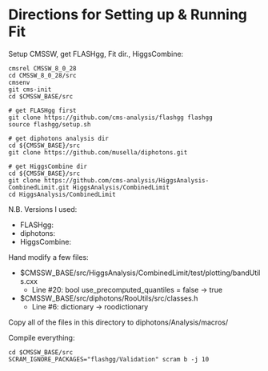 Directions for Setting up & Running Fit
=======

Setup CMSSW, get FLASHgg, Fit dir., HiggsCombine:

 ```
 cmsrel CMSSW_8_0_28
 cd CMSSW_8_0_28/src
 cmsenv
 git cms-init
 cd $CMSSW_BASE/src 
 
 # get FLASHgg first
 git clone https://github.com/cms-analysis/flashgg flashgg
 source flashgg/setup.sh
 
 # get diphotons analysis dir
 cd ${CMSSW_BASE}/src
 git clone https://github.com/musella/diphotons.git
 
 # get HiggsCombine dir
 cd ${CMSSW_BASE}/src
 git clone https://github.com/cms-analysis/HiggsAnalysis-CombinedLimit.git HiggsAnalysis/CombinedLimit
 cd HiggsAnalysis/CombinedLimit

 ```

N.B. Versions I used: 
- FLASHgg: 
- diphotons: 
- HiggsCombine: 

Hand modify a few files: 
- $CMSSW_BASE/src/HiggsAnalysis/CombinedLimit/test/plotting/bandUtils.cxx
  - Line #20: bool use_precomputed_quantiles = false -> true
- $CMSSW_BASE/src/diphotons/RooUtils/src/classes.h 
  - Line #6: dictionary -> roodictionary

Copy all of the files in this directory to diphotons/Analysis/macros/

Compile everything: 
```
cd $CMSSW_BASE/src
SCRAM_IGNORE_PACKAGES="flashgg/Validation" scram b -j 10
```


